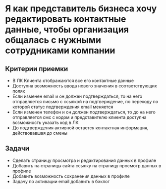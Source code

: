 # Я как представитель бизнеса хочу редактировать контактные данные, чтобы организация общалась с нужными сотрудниками компании

## Критерии приемки

* В ЛК Клиента отображаются все его контактные данные
* Доступна возможность ввода нового значения в соответствующих полях
* Если изменен email и он должен подтверждаться, то на него отправляется письмо с ссылкой на подтверждение, по переходу по которой статус подтверждения email меняется
* Если изменен телефон и он должен подтверждаться, то до на него отправляется смс с кодом и представителю клиента доступна возможность указать код в ЛК
* До подтверждения активной остается контактная информация, действовавшая до смены

## Задачи

* Сделать страницу просмотра и редактирования данных в профиле
* Добавить на страницы сайта ссылку на страницу просмотр данных в профиле
* Добавить возможность сохранения данных в профиле
* Задачу по активации email добавить в бэклог